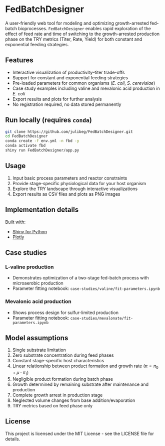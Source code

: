 # FedBatchDesigner

A user-friendly web tool for modeling and optimizing growth-arrested fed-batch bioprocesses.
`FedBatchDesigner` enables rapid exploration of the effect of feed rate and time of switching to the growth-arrested production phase on the TRY metrics (Titer, Rate, Yield) for both constant and exponential feeding strategies.

## Features

- Interactive visualization of productivity&ndash;titer trade-offs
- Support for constant and exponential feeding strategies
- Pre-loaded parameters for common organisms (_E. coli_, _S. cerevisiae_)
- Case study examples including valine and mevalonic acid production in _E. coli_
- Export results and plots for further analysis
- No registration required, no data stored permanently

## Run locally (requires `conda`)

```bash
git clone https://github.com/julibeg/FedBatchDesigner.git
cd FedBatchDesigner
conda create -f env.yml -n fbd -y
conda activate fbd
shiny run FedBatchDesigner/app.py
```

## Usage

1. Input basic process parameters and reactor constraints
2. Provide stage-specific physiological data for your host organism
3. Explore the TRY landscape through interactive visualizations
4. Export results as CSV files and plots as PNG images

## Implementation details

Built with:

- [Shiny for Python](https://github.com/posit-dev/py-shiny)
- [Plotly](https://github.com/plotly/plotly.py)

## Case studies

### L-valine production

- Demonstrates optimization of a two-stage fed-batch process with microaerobic production
- Parameter fitting notebook: `case-studies/valine/fit-parameters.ipynb`

### Mevalonic acid production

- Shows process design for sulfur-limited production
- Parameter fitting notebook: `case-studies/mevalonate/fit-parameters.ipynb`

## Model assumptions

1. Single substrate limitation
2. Zero substrate concentration during feed phases
3. Constant stage-specific host characteristics
4. Linear relationship between product formation and growth rate ($\pi = \pi_0 + \mu \cdot \pi_1$)
5. Negligible product formation during batch phase
6. Growth determined by remaining substrate after maintenance and production
7. Complete growth arrest in production stage
8. Neglected volume changes from base addition/evaporation
9. TRY metrics based on feed phase only

## License

This project is licensed under the MIT License - see the LICENSE file for details.
